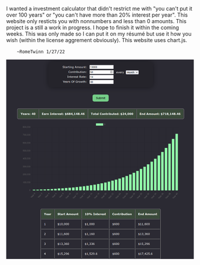 I wanted a investment calculator that didn't restrict me with "you can't put it over 100 years" or "you can't have more than 20% interest per year". This website only resticts you with nonnumbers and less than 0 amounts. This project is a still a work in progress. I hope to finish it within the coming weeks. This was only made so I can put it on my résumé but use it how you wish (within the license aggrement obviously). This website uses chart.js.


        ~RomeTwinn 1/27/22

![Alt text](screenshot3.png "a screenshot of the investment calculator")